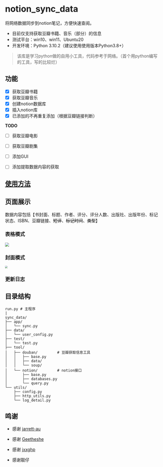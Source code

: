 # notion_sync_data
将网络数据同步到notion笔记，方便快速查阅。

- 目前仅支持获取豆瓣书籍、音乐（部分）的信息
- 测试平台：win10、win11、Ubuntu20
- 开发环境：Python 3.10.2（建议使用使用版本Python3.8+）

> 该库是学习python做的自用小工具，代码参考于网络。（首个用python编写的工具，写的比较烂）


## 功能

- [x] 获取豆瓣书籍
- [x] 获取豆瓣音乐
- [x] 创建notion数据库
- [x] 插入notion库
- [x] 已添加的不再重复添加（根据豆瓣链接判断）

**TODO**

- [ ] 获取豆瓣电影
- [ ] 获取豆瓣剧集
- [ ] 添加GUI
- [ ] 添加提取数据内容的获取



## [使用方法](https://github.com/Qliangw/notion_sync_data/wiki/Wiki#%E4%BD%BF%E7%94%A8%E6%96%B9%E6%B3%95)



## 页面展示

数据内容包括【书封面、标题、作者、评分、评分人数、出版社、出版年份、标记状态、ISBN、豆瓣链接、~~短评~~、~~标记时间~~、~~类型~~】



### 表格模式

<img src="https://raw.githubusercontent.com/Qliangw/notion_sync_data/main/img/databases.png" style="zoom:80%;" />

### 封面模式

<img src="https://raw.githubusercontent.com/Qliangw/notion_sync_data/main/img/gallery.png" style="zoom: 50%;" />

### 更新日志


## 目录结构

```
run.py # 主程序
|
sync_data/
├── app/
│   └── sync.py
├── data/
│   └── user_config.py
├── test/
│   └── test.py
├── tool/
│   ├── douban/			# 豆瓣获取信息工具
│   │   ├── base.py
│   │   ├── data/
│   │   └── soup/
│   └── notion/			# notion接口
│       ├── base.py
│       ├── databases.py
│       └── query.py
└── utils/
    ├── config.py
    ├── http_utils.py
    └── log_detail.py
```





## 鸣谢



- 感谢 [jarrett-au](https://github.com/jarrett-au/douban2noition ) 

- 感谢 [Geetheshe](https://github.com/Geetheshe/DoubanMovieListBackUpToNotion ) 
- 感谢 [jxxghp](https://github.com/jxxghp/nas-tools) 

- 感谢靓仔
